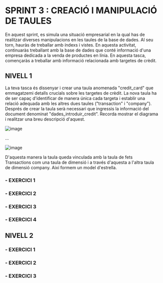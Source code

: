 # SPRINT 3 : CREACIÓ I MANIPULACIÓ DE TAULES
En aquest sprint, es simula una situació empresarial en la qual has de realitzar diverses manipulacions en les taules de la base de dades. 
Al seu torn, hauràs de treballar amb índexs i vistes. En aquesta activitat, continuaràs treballant amb la base de dades que conté informació d'una empresa dedicada 
a la venda de productes en línia. En aquesta tasca, començaràs a treballar amb informació relacionada amb targetes de crèdit.

## NIVELL 1
La teva tasca és dissenyar i crear una taula anomenada "credit_card" que emmagatzemi detalls crucials sobre les targetes de crèdit. La nova taula ha de ser capaç d'identificar de manera única cada targeta i establir una relació adequada amb les altres dues taules ("transaction" i "company"). Després de crear la taula serà necessari que ingressis la informació del document denominat "dades_introduir_credit". Recorda mostrar el diagrama i realitzar una breu descripció d'aquest.

![image](https://github.com/user-attachments/assets/f99b3a22-bc8a-44da-bf50-803483bd5607)

...

![image](https://github.com/user-attachments/assets/856b1613-0839-4d2c-b11d-900a74ab653e)

D'aquesta manera la taula queda vinculada amb la taula de fets Transactions com una taula de dimensió i a través d'aquesta a l'altra taula de dimensió company. 
Així formem un model d'estrella.


### - EXERCICI 1

### - EXERCICI 2

### - EXERCICI 3

### - EXERCICI 4


## NIVELL 2

### - EXERCICI 1

### - EXERCICI 2

### - EXERCICI 3
